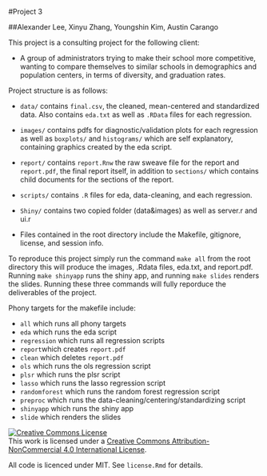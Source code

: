 #Project 3

##Alexander Lee, Xinyu Zhang, Youngshin Kim, Austin Carango

This project is a consulting project for the following client:

* A group of administrators trying to make their school more competitive, wanting to compare themselves to similar schools in demographics and population centers, in terms of diversity, and graduation rates.

Project structure is as follows:

* `data/` contains `final.csv`, the cleaned, mean-centered and standardized data. Also contains `eda.txt` as well as `.RData` files for each regression.

* `images/` contains pdfs for diagnostic/validation plots for each regression as well as `boxplots/` and `histograms/` which are self explanatory, containing graphics created by the eda script.

* `report/` contains `report.Rnw` the raw sweave file for the report and `report.pdf`, the final report itself, in addition to `sections/` which contains child documents for the sections of the report.

* `scripts/` contains `.R` files for eda, data-cleaning, and each regression.

* `Shiny/` contains two copied folder (data&images) as well as server.r and ui.r

* Files contained in the root directory include the Makefile, gitignore, license, and session info.

To reproduce this project simply run the command `make all` from the root directory this will produce the images, .Rdata files, eda.txt, and report.pdf. Running `make shinyapp` runs the shiny app, and running `make slides` renders the slides. Running these three commands will fully reporduce the deliverables of the project.

Phony targets for the makefile include:

* `all` which runs all phony targets
* `eda` which runs the eda script
* `regression` which runs all regression scripts
* `report`which creates `report.pdf`
* `clean` which deletes `report.pdf`
* `ols` which runs the ols regression script
* `plsr` which runs the plsr script
* `lasso` which runs the lasso regression script
* `randomforest` which runs the random forest regression script
* `preproc` which runs the data-cleaning/centering/standardizing script
* `shinyapp` which runs the shiny app
* `slide` which renders the slides

<a rel="license" href="http://creativecommons.org/licenses/by-nc/4.0/"><img alt="Creative Commons License" style="border-width:0" src="https://i.creativecommons.org/l/by-nc/4.0/88x31.png" /></a><br />This work is licensed under a <a rel="license" href="http://creativecommons.org/licenses/by-nc/4.0/">Creative Commons Attribution-NonCommercial 4.0 International License</a>. 

All code is licenced under MIT. See `license.Rmd` for details.

